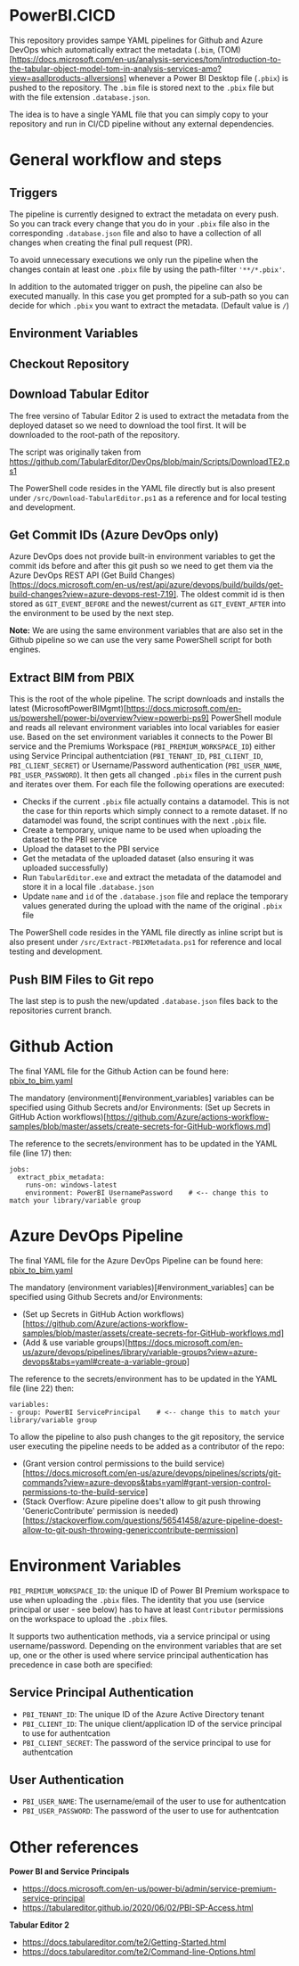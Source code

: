 # PowerBI.CICD
This repository provides sampe YAML pipelines for Github and Azure DevOps which automatically extract the metadata (`.bim`, (TOM)[https://docs.microsoft.com/en-us/analysis-services/tom/introduction-to-the-tabular-object-model-tom-in-analysis-services-amo?view=asallproducts-allversions] whenever a Power BI Desktop file (`.pbix`) is pushed to the repository.
The `.bim` file is stored next to the `.pbix` file but with the file extension `.database.json`.

The idea is to have a single YAML file that you can simply copy to your repository and run in CI/CD pipeline without any external dependencies.

# General workflow and steps
## Triggers
The pipeline is currently designed to extract the metadata on every push. So you can track every change that you do in your `.pbix` file also in the corresponding `.database.json` file and also to have a collection of all changes when creating the final pull request (PR).

To avoid unnecessary executions we only run the pipeline when the changes contain at least one `.pbix` file by using the path-filter `'**/*.pbix'`.

In addition to the automated trigger on push, the pipeline can also be executed manually. In this case you get prompted for a sub-path so you can decide for which `.pbix` you want to extract the metadata. (Default value is `/`)

## Environment Variables

## Checkout Repository

## Download Tabular Editor
The free versino of Tabular Editor 2 is used to extract the metadata from the deployed dataset so we need to download the tool first. It will be downloaded to the root-path of the repository.

The script was originally taken from https://github.com/TabularEditor/DevOps/blob/main/Scripts/DownloadTE2.ps1

The PowerShell code resides in the YAML file directly but is also present under `/src/Download-TabularEditor.ps1` as a reference and for local testing and development.

## Get Commit IDs (Azure DevOps only)
Azure DevOps does not provide built-in environment variables to get the commit ids before and after this git push so we need to get them via the Azure DevOps REST API (Get Build Changes)[https://docs.microsoft.com/en-us/rest/api/azure/devops/build/builds/get-build-changes?view=azure-devops-rest-7.19]. The oldest commit id is then stored as `GIT_EVENT_BEFORE` and the newest/current as `GIT_EVENT_AFTER` into the environment to be used by the next step.

**Note:** We are using the same environment variables that are also set in the Github pipeline so we can use the very same PowerShell script for both engines.

## Extract BIM from PBIX
This is the root of the whole pipeline. The script downloads and installs the latest (MicrosoftPowerBIMgmt)[https://docs.microsoft.com/en-us/powershell/power-bi/overview?view=powerbi-ps9] PowerShell module and reads all relevant environment variables into local variables for easier use. Based on the set environment variables it connects to the Power BI service and the Premiums Workspace (`PBI_PREMIUM_WORKSPACE_ID`) either using Service Principal authentciation (`PBI_TENANT_ID`, `PBI_CLIENT_ID`, `PBI_CLIENT_SECRET`) or Username/Password authentication (`PBI_USER_NAME`, `PBI_USER_PASSWORD`).
It then gets all changed `.pbix` files in the current push and iterates over them. For each file the following operations are executed:
- Checks if the current `.pbix` file actually contains a datamodel. This is not the case for thin reports which simply connect to a remote dataset. If no datamodel was found, the script continues with the next `.pbix` file.
- Create a temporary, unique name to be used when uploading the dataset to the PBI service
- Upload the dataset to the PBI service
- Get the metadata of the uploaded dataset (also ensuring it was uploaded successfully)
- Run `TabularEditor.exe` and extract the metadata of the datamodel and store it in a local file `.database.json`
- Update `name` and `id` of the `.database.json` file and replace the temporary values generated during the upload with the name of the original `.pbix` file

The PowerShell code resides in the YAML file directly as inline script but is also present under `/src/Extract-PBIXMetadata.ps1` for reference and local testing and development.

## Push BIM Files to Git repo
The last step is to push the new/updated `.database.json` files back to the repositories current branch. 

# Github Action
The final YAML file for the Github Action can be found here: [pbix_to_bim.yaml](GitHub/pbix_to_bim.yaml)

The mandatory (environment)[#environment_variables] variables can be specified using Github Secrets and/or Environments: (Set up Secrets in GitHub Action workflows)[https://github.com/Azure/actions-workflow-samples/blob/master/assets/create-secrets-for-GitHub-workflows.md]

The reference to the secrets/environment has to be updated in the YAML file (line 17) then:
```
jobs:
  extract_pbix_metadata:
    runs-on: windows-latest
    environment: PowerBI UsernamePassword    # <-- change this to match your library/variable group
```

# Azure DevOps Pipeline
The final YAML file for the Azure DevOps Pipeline can be found here: [pbix_to_bim.yaml](Azure%20DevOps/pbix_to_bim.yaml)

The mandatory (environment variables)[#environment_variables] can be specified using Github Secrets and/or Environments: 
- (Set up Secrets in GitHub Action workflows)[https://github.com/Azure/actions-workflow-samples/blob/master/assets/create-secrets-for-GitHub-workflows.md]
- (Add & use variable groups)[https://docs.microsoft.com/en-us/azure/devops/pipelines/library/variable-groups?view=azure-devops&tabs=yaml#create-a-variable-group] 

The reference to the secrets/environment has to be updated in the YAML file (line 22) then:
```
variables:
- group: PowerBI ServicePrincipal    # <-- change this to match your library/variable group
```

To allow the pipeline to also push changes to the git repository, the service user executing the pipeline needs to be added as a contributor of the repo:
- (Grant version control permissions to the build service)[https://docs.microsoft.com/en-us/azure/devops/pipelines/scripts/git-commands?view=azure-devops&tabs=yaml#grant-version-control-permissions-to-the-build-service]
- (Stack Overflow: Azure pipeline does't allow to git push throwing 'GenericContribute' permission is needed)[https://stackoverflow.com/questions/56541458/azure-pipeline-doest-allow-to-git-push-throwing-genericcontribute-permission]

# Environment Variables
`PBI_PREMIUM_WORKSPACE_ID`: the unique ID of Power BI Premium workspace to use when uploading the `.pbix` files.
The identity that you use (service principal or user - see below) has to have at least `Contributor` permissions on the workspace to upload the `.pbix` files.

It supports two authentication methods, via a service principal or using username/password.
Depending on the environment variables that are set up, one or the other is used where service principal authentication has precedence in case both are specified:

## Service Principal Authentication
- `PBI_TENANT_ID`: The unique ID of the Azure Active Directory tenant
- `PBI_CLIENT_ID`: The unique client/application ID of the service principal to use for authentcation
- `PBI_CLIENT_SECRET`: The password of the service principal to use for authentcation

## User Authentication
- `PBI_USER_NAME`: The username/email of the user to use for authentcation
- `PBI_USER_PASSWORD`: The password of the user to use for authentcation


# Other references 
**Power BI and Service Principals**
- https://docs.microsoft.com/en-us/power-bi/admin/service-premium-service-principal
- https://tabulareditor.github.io/2020/06/02/PBI-SP-Access.html

**Tabular Editor 2**
- https://docs.tabulareditor.com/te2/Getting-Started.html
- https://docs.tabulareditor.com/te2/Command-line-Options.html